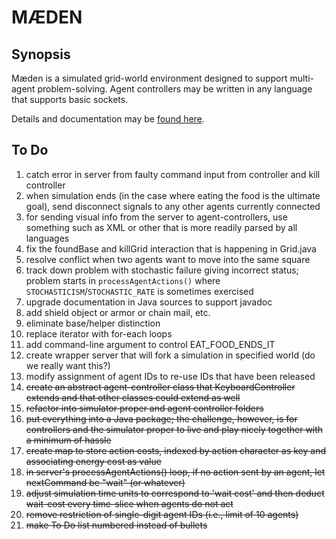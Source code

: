 # M&AElig;DEN

## Synopsis

M&aelig;den is a simulated grid-world environment
designed to support multi-agent problem-solving.
Agent controllers may be written in any language 
that supports basic sockets.

Details and documentation may be 
[found here](http://www.westmont.edu/~iba/maeden/).

## To Do

1. catch error in server from faulty command input from controller and kill controller
1. when simulation ends 
(in the case where eating the food is the ultimate goal),
send disconnect signals to any other agents currently connected
1. for sending visual info from the server to agent-controllers,
use something such as XML or other that is more readily parsed by all languages
1. fix the foundBase and killGrid interaction that is happening in Grid.java
1. resolve conflict when two agents want to move into the same square
1. track down problem with stochastic failure giving incorrect status; 
problem starts in `processAgentActions()`
where `STOCHASTICISM`/`STOCHASTIC_RATE` is sometimes exercised
1. upgrade documentation in Java sources to support javadoc
1. add shield object or armor or chain mail, etc.
1. eliminate base/helper distinction
1. replace iterator with for-each loops
1. add command-line argument to control EAT_FOOD_ENDS_IT
1. create wrapper server that will fork a simulation in specified world 
(do we really want this?)
1. modify assignment of agent IDs to re-use IDs that have been released
1. ~~create an abstract agent-controller class that KeyboardController extends
and that other classes could extend as well~~
1. ~~refactor into simulator proper and agent controller folders~~
1. ~~put everything into a Java package; the challenge, however, is for controllers and
the simulator proper to live and play nicely together with a minimum of hassle~~
1. ~~create map to store action costs, indexed by action character as key and associating energy cost as value~~
1. ~~in server's processAgentActions() loop, if no action sent by an agent, let nextCommand be "wait" (or whatever)~~
1. ~~adjust simulation time units to correspond to 'wait cost'
and then deduct wait-cost every time-slice when agents do not act~~
1. ~~remove restriction of single-digit agent IDs (i.e., limit of 10 agents)~~
1. ~~make To Do list numbered instead of bullets~~
